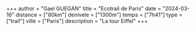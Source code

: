 +++
author = "Gael GUEGAN"
title = "Ecotrail de Paris"
date = "2024-03-16"
distance = ["80km"]
denivele = ["1300m"]
temps = ["7h41"]
type = ["trail"]
ville = ["Paris"]
description = "La tour Eiffel"
+++
